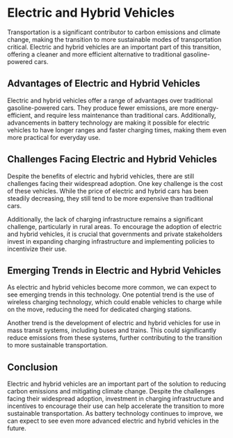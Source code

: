 Electric and Hybrid Vehicles
================================================================================================

Transportation is a significant contributor to carbon emissions and climate change, making the transition to more sustainable modes of transportation critical. Electric and hybrid vehicles are an important part of this transition, offering a cleaner and more efficient alternative to traditional gasoline-powered cars.

Advantages of Electric and Hybrid Vehicles
------------------------------------------

Electric and hybrid vehicles offer a range of advantages over traditional gasoline-powered cars. They produce fewer emissions, are more energy-efficient, and require less maintenance than traditional cars. Additionally, advancements in battery technology are making it possible for electric vehicles to have longer ranges and faster charging times, making them even more practical for everyday use.

Challenges Facing Electric and Hybrid Vehicles
----------------------------------------------

Despite the benefits of electric and hybrid vehicles, there are still challenges facing their widespread adoption. One key challenge is the cost of these vehicles. While the price of electric and hybrid cars has been steadily decreasing, they still tend to be more expensive than traditional cars.

Additionally, the lack of charging infrastructure remains a significant challenge, particularly in rural areas. To encourage the adoption of electric and hybrid vehicles, it is crucial that governments and private stakeholders invest in expanding charging infrastructure and implementing policies to incentivize their use.

Emerging Trends in Electric and Hybrid Vehicles
-----------------------------------------------

As electric and hybrid vehicles become more common, we can expect to see emerging trends in this technology. One potential trend is the use of wireless charging technology, which could enable vehicles to charge while on the move, reducing the need for dedicated charging stations.

Another trend is the development of electric and hybrid vehicles for use in mass transit systems, including buses and trains. This could significantly reduce emissions from these systems, further contributing to the transition to more sustainable transportation.

Conclusion
----------

Electric and hybrid vehicles are an important part of the solution to reducing carbon emissions and mitigating climate change. Despite the challenges facing their widespread adoption, investment in charging infrastructure and incentives to encourage their use can help accelerate the transition to more sustainable transportation. As battery technology continues to improve, we can expect to see even more advanced electric and hybrid vehicles in the future.
